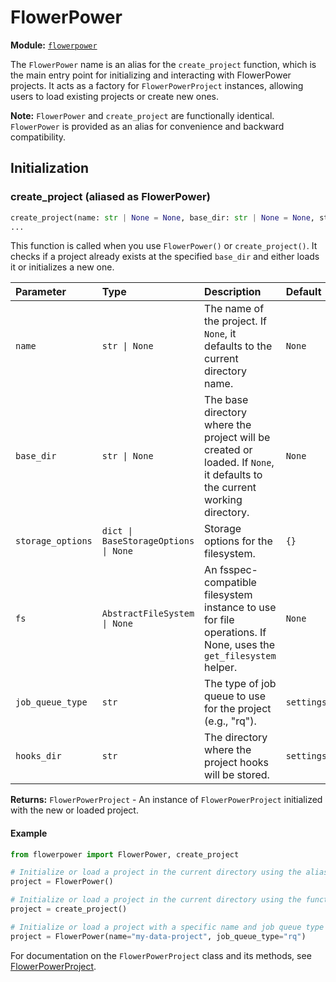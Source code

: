 # FlowerPower

**Module:** [`flowerpower`](../../../src/flowerpower/__init__.py)

The `FlowerPower` name is an alias for the `create_project` function, which is the main entry point for initializing and interacting with FlowerPower projects. It acts as a factory for `FlowerPowerProject` instances, allowing users to load existing projects or create new ones.

**Note:** `FlowerPower` and `create_project` are functionally identical. `FlowerPower` is provided as an alias for convenience and backward compatibility.

## Initialization

### create_project (aliased as FlowerPower)

```python
create_project(name: str | None = None, base_dir: str | None = None, storage_options: dict | BaseStorageOptions | None = {}, fs: AbstractFileSystem | None = None, job_queue_type: str = settings.JOB_QUEUE_TYPE, hooks_dir: str = settings.HOOKS_DIR) -> FlowerPowerProject
...
```

This function is called when you use `FlowerPower()` or `create_project()`. It checks if a project already exists at the specified `base_dir` and either loads it or initializes a new one.

| Parameter | Type | Description | Default |
|:----------|:-----|:------------|:--------|
| `name` | `str \| None` | The name of the project. If `None`, it defaults to the current directory name. | `None` |
| `base_dir` | `str \| None` | The base directory where the project will be created or loaded. If `None`, it defaults to the current working directory. | `None` |
| `storage_options` | `dict \| BaseStorageOptions \| None` | Storage options for the filesystem. | `{}` |
| `fs` | `AbstractFileSystem \| None` | An fsspec-compatible filesystem instance to use for file operations. If None, uses the `get_filesystem` helper. | `None` |
| `job_queue_type` | `str` | The type of job queue to use for the project (e.g., "rq"). | `settings.JOB_QUEUE_TYPE` |
| `hooks_dir` | `str` | The directory where the project hooks will be stored. | `settings.HOOKS_DIR` |

**Returns:** `FlowerPowerProject` - An instance of `FlowerPowerProject` initialized with the new or loaded project.

#### Example

```python
from flowerpower import FlowerPower, create_project

# Initialize or load a project in the current directory using the alias
project = FlowerPower()

# Initialize or load a project in the current directory using the function name
project = create_project()

# Initialize or load a project with a specific name and job queue type
project = FlowerPower(name="my-data-project", job_queue_type="rq")
```

For documentation on the `FlowerPowerProject` class and its methods, see [FlowerPowerProject](./flowerpowerproject.md).